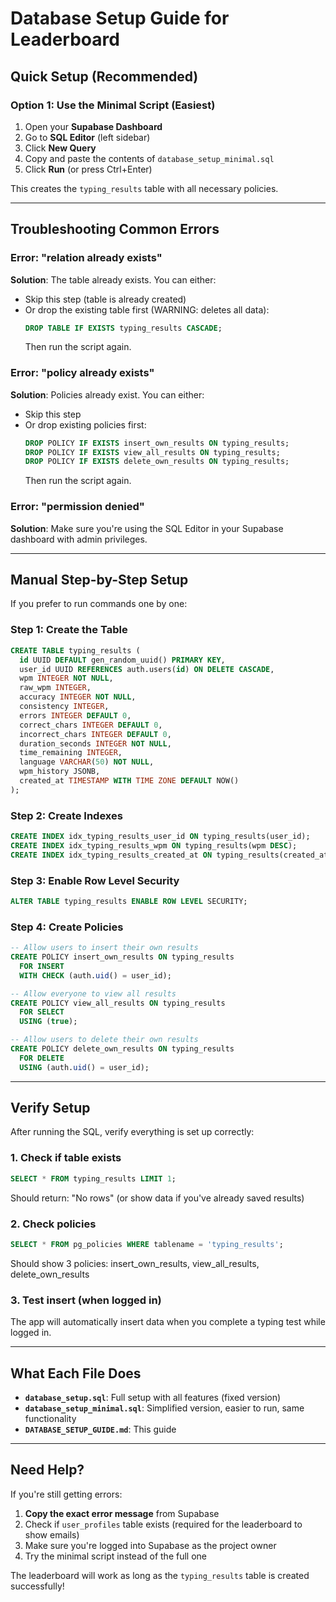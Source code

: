 # Database Setup Guide for Leaderboard

## Quick Setup (Recommended)

### Option 1: Use the Minimal Script (Easiest)

1. Open your **Supabase Dashboard**
2. Go to **SQL Editor** (left sidebar)
3. Click **New Query**
4. Copy and paste the contents of `database_setup_minimal.sql`
5. Click **Run** (or press Ctrl+Enter)

This creates the `typing_results` table with all necessary policies.

---

## Troubleshooting Common Errors

### Error: "relation already exists"
**Solution**: The table already exists. You can either:
- Skip this step (table is already created)
- Or drop the existing table first (WARNING: deletes all data):
  ```sql
  DROP TABLE IF EXISTS typing_results CASCADE;
  ```
  Then run the script again.

### Error: "policy already exists"
**Solution**: Policies already exist. You can either:
- Skip this step
- Or drop existing policies first:
  ```sql
  DROP POLICY IF EXISTS insert_own_results ON typing_results;
  DROP POLICY IF EXISTS view_all_results ON typing_results;
  DROP POLICY IF EXISTS delete_own_results ON typing_results;
  ```
  Then run the script again.

### Error: "permission denied"
**Solution**: Make sure you're using the SQL Editor in your Supabase dashboard with admin privileges.

---

## Manual Step-by-Step Setup

If you prefer to run commands one by one:

### Step 1: Create the Table
```sql
CREATE TABLE typing_results (
  id UUID DEFAULT gen_random_uuid() PRIMARY KEY,
  user_id UUID REFERENCES auth.users(id) ON DELETE CASCADE,
  wpm INTEGER NOT NULL,
  raw_wpm INTEGER,
  accuracy INTEGER NOT NULL,
  consistency INTEGER,
  errors INTEGER DEFAULT 0,
  correct_chars INTEGER DEFAULT 0,
  incorrect_chars INTEGER DEFAULT 0,
  duration_seconds INTEGER NOT NULL,
  time_remaining INTEGER,
  language VARCHAR(50) NOT NULL,
  wpm_history JSONB,
  created_at TIMESTAMP WITH TIME ZONE DEFAULT NOW()
);
```

### Step 2: Create Indexes
```sql
CREATE INDEX idx_typing_results_user_id ON typing_results(user_id);
CREATE INDEX idx_typing_results_wpm ON typing_results(wpm DESC);
CREATE INDEX idx_typing_results_created_at ON typing_results(created_at DESC);
```

### Step 3: Enable Row Level Security
```sql
ALTER TABLE typing_results ENABLE ROW LEVEL SECURITY;
```

### Step 4: Create Policies
```sql
-- Allow users to insert their own results
CREATE POLICY insert_own_results ON typing_results
  FOR INSERT
  WITH CHECK (auth.uid() = user_id);

-- Allow everyone to view all results
CREATE POLICY view_all_results ON typing_results
  FOR SELECT
  USING (true);

-- Allow users to delete their own results
CREATE POLICY delete_own_results ON typing_results
  FOR DELETE
  USING (auth.uid() = user_id);
```

---

## Verify Setup

After running the SQL, verify everything is set up correctly:

### 1. Check if table exists
```sql
SELECT * FROM typing_results LIMIT 1;
```
Should return: "No rows" (or show data if you've already saved results)

### 2. Check policies
```sql
SELECT * FROM pg_policies WHERE tablename = 'typing_results';
```
Should show 3 policies: insert_own_results, view_all_results, delete_own_results

### 3. Test insert (when logged in)
The app will automatically insert data when you complete a typing test while logged in.

---

## What Each File Does

- **`database_setup.sql`**: Full setup with all features (fixed version)
- **`database_setup_minimal.sql`**: Simplified version, easier to run, same functionality
- **`DATABASE_SETUP_GUIDE.md`**: This guide

---

## Need Help?

If you're still getting errors:

1. **Copy the exact error message** from Supabase
2. Check if `user_profiles` table exists (required for the leaderboard to show emails)
3. Make sure you're logged into Supabase as the project owner
4. Try the minimal script instead of the full one

The leaderboard will work as long as the `typing_results` table is created successfully!
